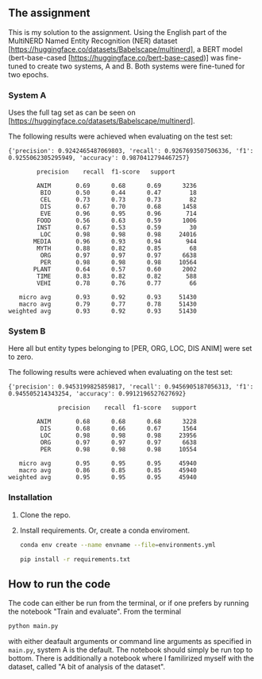 ## The assignment


This is my solution to the assignment. Using the English part of the MultiNERD Named Entity Recognition (NER) dataset [https://huggingface.co/datasets/Babelscape/multinerd], a BERT model (bert-base-cased [https://huggingface.co/bert-base-cased)] was fine-tuned to create two systems, A and B. Both systems were fine-tuned for two epochs.

### System A
Uses the full tag set as can be seen on  [https://huggingface.co/datasets/Babelscape/multinerd].

The following results were achieved when evaluating on the test set:

``{'precision': 0.9242465487069803, 'recall': 0.9267693507506336, 'f1': 0.9255062305295949, 'accuracy': 0.9870412794467257}``


```
        precision    recall  f1-score   support

        ANIM       0.69      0.68      0.69      3236
         BIO       0.50      0.44      0.47        18
         CEL       0.73      0.73      0.73        82
         DIS       0.67      0.70      0.68      1458
         EVE       0.96      0.95      0.96       714
        FOOD       0.56      0.63      0.59      1006
        INST       0.67      0.53      0.59        30
         LOC       0.98      0.98      0.98     24016
       MEDIA       0.96      0.93      0.94       944
        MYTH       0.88      0.82      0.85        68
         ORG       0.97      0.97      0.97      6638
         PER       0.98      0.98      0.98     10564
       PLANT       0.64      0.57      0.60      2002
        TIME       0.83      0.82      0.82       588
        VEHI       0.78      0.76      0.77        66

   micro avg       0.93      0.92      0.93     51430
   macro avg       0.79      0.77      0.78     51430
weighted avg       0.93      0.92      0.93     51430
```



### System B
Here all but entity types belonging to [PER, ORG, LOC, DIS ANIM] were set to zero.

The following results were achieved when evaluating on the test set:

``{'precision': 0.9453199825859817, 'recall': 0.9456905187056313, 'f1': 0.945505214343254, 'accuracy': 0.9912196527627692}``


```
              precision    recall  f1-score   support

        ANIM       0.68      0.68      0.68      3228
         DIS       0.68      0.66      0.67      1564
         LOC       0.98      0.98      0.98     23956
         ORG       0.97      0.97      0.97      6638
         PER       0.98      0.98      0.98     10554

   micro avg       0.95      0.95      0.95     45940
   macro avg       0.86      0.85      0.85     45940
weighted avg       0.95      0.95      0.95     45940

```

### Installation

1. Clone the repo.

2. Install requirements. Or, create a conda enviroment.
   ``` sh
   conda env create --name envname --file=environments.yml
   ```
   ```sh
   pip install -r requirements.txt
   ```



## How to run the code

The code can either be run from the terminal, or if one prefers by running the notebook "Train and evaluate". From the terminal

 ```sh
 python main.py
 ```
with either deafault arguments or command line arguments as specified in ``main.py``, system A is the default. The notebook should simply be run top to bottom. There is additionally a notebook where I familirized myself with the dataset, called "A bit of analysis of the dataset".




